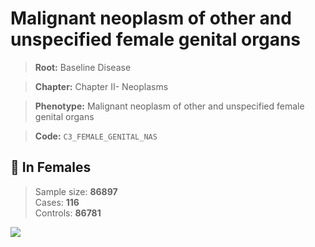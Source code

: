 # Malignant neoplasm of other and unspecified female genital organs

> **Root:** Baseline Disease  

> **Chapter:** Chapter II- Neoplasms  

> **Phenotype:** Malignant neoplasm of other and unspecified female genital organs  

> **Code:** `C3_FEMALE_GENITAL_NAS`

## 👩 In Females  
> Sample size: **86897**  
> Cases: **116**  
> Controls: **86781**
<img src="/Disease/Figures/ALL/Incidence/C3_FEMALE_GENITAL_NAS.png"/>
<CsvTable src="/Disease/Data/ALL/Incidence/COX_C3_FEMALE_GENITAL_NAS.csv" label="🔍 View full results" />

